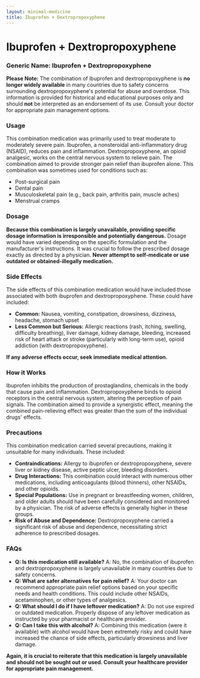 ```yaml
---
layout: minimal-medicine
title: Ibuprofen + Dextropropoxyphene
---
```


# Ibuprofen + Dextropropoxyphene
### Generic Name: Ibuprofen + Dextropropoxyphene

**Please Note:**  The combination of ibuprofen and dextropropoxyphene is **no longer widely available** in many countries due to safety concerns surrounding dextropropoxyphene's potential for abuse and overdose.  This information is provided for historical and educational purposes only and should **not** be interpreted as an endorsement of its use.  Consult your doctor for appropriate pain management options.


### Usage

This combination medication was primarily used to treat moderate to moderately severe pain. Ibuprofen, a nonsteroidal anti-inflammatory drug (NSAID), reduces pain and inflammation. Dextropropoxyphene, an opioid analgesic, works on the central nervous system to relieve pain.  The combination aimed to provide stronger pain relief than ibuprofen alone.  This combination was sometimes used for conditions such as:

* Post-surgical pain
* Dental pain
* Musculoskeletal pain (e.g., back pain, arthritis pain, muscle aches)
* Menstrual cramps


### Dosage

**Because this combination is largely unavailable, providing specific dosage information is irresponsible and potentially dangerous.**  Dosage would have varied depending on the specific formulation and the manufacturer's instructions.  It was crucial to follow the prescribed dosage exactly as directed by a physician.  **Never attempt to self-medicate or use outdated or obtained-illegally medication.**

### Side Effects

The side effects of this combination medication would have included those associated with both ibuprofen and dextropropoxyphene.  These could have included:

* **Common:** Nausea, vomiting, constipation, drowsiness, dizziness, headache, stomach upset
* **Less Common but Serious:** Allergic reactions (rash, itching, swelling, difficulty breathing), liver damage, kidney damage, bleeding, increased risk of heart attack or stroke (particularly with long-term use), opioid addiction (with dextropropoxyphene).

**If any adverse effects occur, seek immediate medical attention.**


### How it Works

Ibuprofen inhibits the production of prostaglandins, chemicals in the body that cause pain and inflammation.  Dextropropoxyphene binds to opioid receptors in the central nervous system, altering the perception of pain signals.  The combination aimed to provide a synergistic effect, meaning the combined pain-relieving effect was greater than the sum of the individual drugs' effects.


### Precautions

This combination medication carried several precautions, making it unsuitable for many individuals.  These included:

* **Contraindications:** Allergy to ibuprofen or dextropropoxyphene, severe liver or kidney disease, active peptic ulcer, bleeding disorders.
* **Drug Interactions:**  This combination could interact with numerous other medications, including anticoagulants (blood thinners), other NSAIDs, and other opioids.
* **Special Populations:** Use in pregnant or breastfeeding women, children, and older adults should have been carefully considered and monitored by a physician.  The risk of adverse effects is generally higher in these groups.
* **Risk of Abuse and Dependence:** Dextropropoxyphene carried a significant risk of abuse and dependence, necessitating strict adherence to prescribed dosages.

### FAQs

* **Q: Is this medication still available?**  A: No, the combination of ibuprofen and dextropropoxyphene is largely unavailable in many countries due to safety concerns.
* **Q: What are safer alternatives for pain relief?** A: Your doctor can recommend appropriate pain relief options based on your specific needs and health conditions. This could include other NSAIDs, acetaminophen, or other types of analgesics.
* **Q: What should I do if I have leftover medication?** A: Do not use expired or outdated medication.  Properly dispose of any leftover medication as instructed by your pharmacist or healthcare provider.
* **Q: Can I take this with alcohol?** A: Combining this medication (were it available) with alcohol would have been extremely risky and could have increased the chance of side effects, particularly drowsiness and liver damage.


**Again, it is crucial to reiterate that this medication is largely unavailable and should not be sought out or used.  Consult your healthcare provider for appropriate pain management.**
